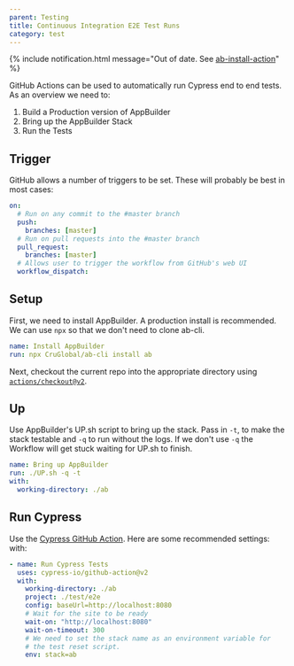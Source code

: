 ```yaml
---
parent: Testing
title: Continuous Integration E2E Test Runs
category: test
---
```


{% include notification.html message="Out of date. See [ab-install-action](https://github.com/CruGlobal/ab-install-action)" %}

GitHub Actions can be used to automatically run Cypress end to end tests. As an overview we need to:

1. Build a Production version of AppBuilder
2. Bring up the AppBuilder Stack
3. Run the Tests

## Trigger

GitHub allows a number of triggers to be set. These will probably be best in most cases:

```yml
on:
  # Run on any commit to the #master branch
  push:
    branches: [master]
  # Run on pull requests into the #master branch
  pull_request:
    branches: [master]
  # Allows user to trigger the workflow from GitHub's web UI
  workflow_dispatch:
```

## Setup

First, we need to install AppBuilder. A production install is recommended. We can use `npx` so that we don't need to clone ab-cli.

```yml
name: Install AppBuilder
run: npx CruGlobal/ab-cli install ab
```

Next, checkout the current repo into the appropriate directory using [`actions/checkout@v2`](https://github.com/actions/checkout).

## Up

Use AppBuilder's UP.sh script to bring up the stack. Pass in `-t`, to make the stack testable and `-q` to run without the logs. If we don't use `-q` the Workflow will get stuck waiting for UP.sh to finish.

```yml
name: Bring up AppBuilder
run: ./UP.sh -q -t
with:
  working-directory: ./ab
```

## Run Cypress

Use the [Cypress GitHub Action](https://github.com/cypress-io/github-action).
Here are some recommended settings:
with:

```yml
- name: Run Cypress Tests
  uses: cypress-io/github-action@v2
  with:
    working-directory: ./ab
    project: ./test/e2e
    config: baseUrl=http://localhost:8080
    # Wait for the site to be ready
    wait-on: "http://localhost:8080"
    wait-on-timeout: 300
    # We need to set the stack name as an environment variable for
    # the test reset script.
    env: stack=ab
```
